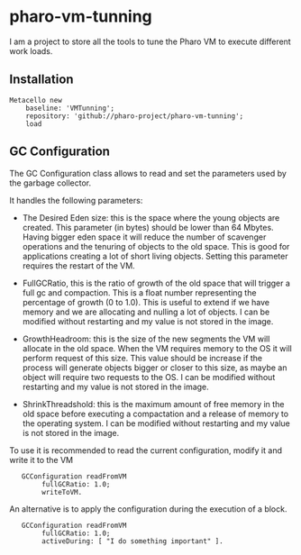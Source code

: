 # pharo-vm-tunning

I am a project to store all the tools to tune the Pharo VM to execute different work loads.

## Installation

```smalltalk
Metacello new
	baseline: 'VMTunning';
	repository: 'github://pharo-project/pharo-vm-tunning';
	load
 ```

## GC Configuration

The GC Configuration class allows to read and set the parameters used by the garbage collector. 

It handles the following parameters: 

 - The Desired Eden size: this is the space where the young objects are created. This parameter (in bytes) should be lower than 64 Mbytes. Having bigger eden space it will reduce the number of scavenger operations and the tenuring of objects to the old space. This is good for applications creating a lot of short living objects. Setting this parameter requires the restart of the VM.

 - FullGCRatio, this is the ratio of growth of the old space that will trigger a full gc and compaction. This is a float number representing the percentage of growth (0 to 1.0). This is useful to extend if we have memory and we are allocating and nulling a lot of objects. I can be modified without restarting and my value is not stored in the image.

 - GrowthHeadroom: this is the size of the new segments the VM will allocate in the old space. When the VM requires memory to the OS it will perform request of this size. This value should be increase if the process will generate objects bigger or closer to this size, as maybe an object will require two requests to the OS. I can be modified without restarting and my value is not stored in the image.

 - ShrinkThreadshold: this is the maximum amount of free memory in the old space before executing a compactation and a release of memory to the operating system. I can be modified without restarting and my value is not stored in the image.

To use it is recommended to read the current configuration, modify it and write it to the VM

```
   GCConfiguration readFromVM
        fullGCRatio: 1.0;
        writeToVM.
```

An alternative is to apply the configuration during the execution of a block. 

```
   GCConfiguration readFromVM
        fullGCRatio: 1.0;
        activeDuring: [ "I do something important" ].
```     
